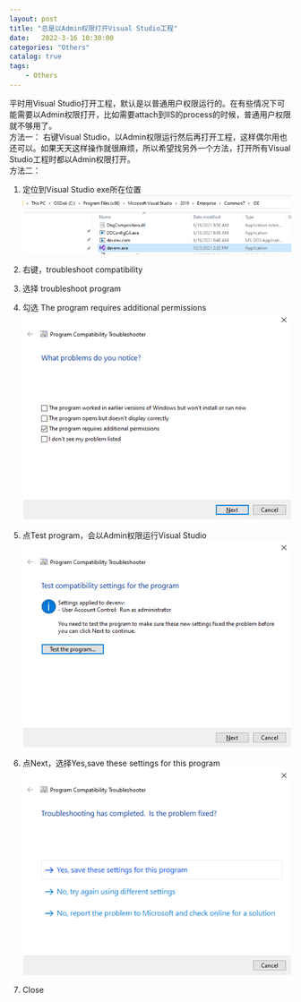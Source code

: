 ```yaml
---                
layout: post            
title: "总是以Admin权限打开Visual Studio工程"                
date:   2022-3-16 10:30:00                 
categories: "Others"                
catalog: true                
tags:                 
    - Others                
---      
```


平时用Visual Studio打开工程，默认是以普通用户权限运行的。在有些情况下可能需要以Admin权限打开，比如需要attach到IIS的process的时候，普通用户权限就不够用了。  
方法一： 右键Visual Studio，以Admin权限运行然后再打开工程，这样偶尔用也还可以。如果天天这样操作就很麻烦，所以希望找另外一个方法，打开所有Visual Studio工程时都以Admin权限打开。  
方法二： 
1. 定位到Visual Studio exe所在位置   
![img](https://github.com/kerwenzhang/kerwenzhang.github.io/blob/master/_posts/image/vs1.png?raw=true)

2. 右键，troubleshoot compatibility
3. 选择 troubleshoot program
4. 勾选 The program requires additional permissions
![img](https://github.com/kerwenzhang/kerwenzhang.github.io/blob/master/_posts/image/vs2.png?raw=true)
5. 点Test program，会以Admin权限运行Visual Studio
![img](https://github.com/kerwenzhang/kerwenzhang.github.io/blob/master/_posts/image/vs3.png?raw=true)
6. 点Next，选择Yes,save these settings for this program
![img](https://github.com/kerwenzhang/kerwenzhang.github.io/blob/master/_posts/image/vs4.png?raw=true)
7. Close
